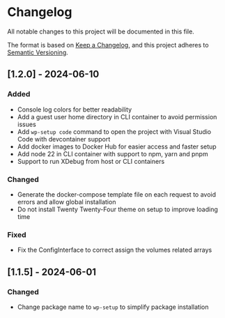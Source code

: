 # Changelog

All notable changes to this project will be documented in this file.

The format is based on [Keep a Changelog](https://keepachangelog.com/en/1.1.0/),
and this project adheres to [Semantic Versioning](https://semver.org/spec/v2.0.0.html).

## [1.2.0] - 2024-06-10

### Added

- Console log colors for better readability
- Add a guest user home directory in CLI container to avoid permission issues
- Add `wp-setup code` command to open the project with Visual Studio Code with devcontainer support
- Add docker images to Docker Hub for easier access and faster setup
- Add node 22 in CLI container with support to npm, yarn and pnpm
- Support to run XDebug from host or CLI containers

### Changed

- Generate the docker-compose template file on each request to avoid errors and allow global installation
- Do not install Twenty Twenty-Four theme on setup to improve loading time

### Fixed

- Fix the ConfigInterface to correct assign the volumes related arrays

## [1.1.5] - 2024-06-01

### Changed

- Change package name to `wp-setup` to simplify package installation
